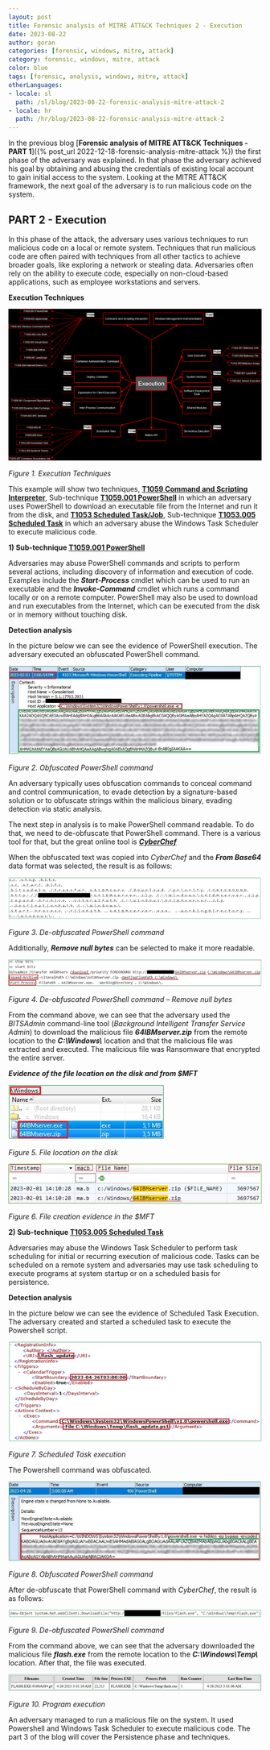 ```yaml
---
layout: post
title: Forensic analysis of MITRE ATT&CK Techniques 2 - Execution
date: 2023-08-22
author: goran
categories: [forensic, windows, mitre, attack]
category: forensic, windows, mitre, attack
color: blue
tags: [forensic, analysis, windows, mitre, attack]
otherLanguages:
- locale: sl
  path: /sl/blog/2023-08-22-forensic-analysis-mitre-attack-2
- locale: hr
  path: /hr/blog/2023-08-22-forensic-analysis-mitre-attack-2
---
```

In the previous blog [**Forensic analysis of MITRE ATT&CK Techniques - PART 1**]({% post_url 2022-12-18-forensic-analysis-mitre-attack %})
the first phase of the adversary was explained. In that phase the adversary achieved his goal by 
obtaining and abusing the credentials of existing local account to gain initial access to the system. 
Looking at the MITRE ATT&CK framework, the next goal of the adversary is to run malicious code on the system.

<!--more-->

## PART 2 - Execution


In this phase of the attack, the adversary uses various techniques to run malicious code on a local or remote system. 
Techniques that run malicious code are often paired with techniques from all other tactics to achieve broader goals, 
like exploring a network or stealing data. Adversaries often rely on the ability to execute code, especially on 
non-cloud-based applications, such as employee workstations and servers.


**Execution Techniques**

<a href="/images/2023-08-22-forensic-analysis-mitre-attack/image1-big.png" rel="nofollow noopener noreferrer" target="_blank">
<img src="/images/2023-08-22-forensic-analysis-mitre-attack/image1.png">
</a>

*Figure 1. Execution Techniques*


This example will show two techniques, [**T1059 Command and Scripting Interpreter**](https://attack.mitre.org/techniques/T1059/), 
Sub-technique [**T1059.001 PowerShell**](https://attack.mitre.org/techniques/T1059/001/) in which an adversary uses PowerShell to 
download an executable file from the Internet and run it from the disk, and 
[**T1053 Scheduled Task/Job**](https://attack.mitre.org/techniques/T1053/), Sub-technique [**T1053.005 Scheduled Task**](https://attack.mitre.org/techniques/T1053/005/) 
in which an adversary abuse the Windows Task Scheduler to execute malicious code.


**1) Sub-technique [**T1059.001 PowerShell**](https://attack.mitre.org/techniques/T1059/001/)**


Adversaries may abuse PowerShell commands and scripts to perform several actions, including discovery of 
information and execution of code. Examples include the ***Start-Process*** cmdlet which can be used to run an 
executable and the ***Invoke-Command*** cmdlet which runs a command locally or on a remote computer. 
PowerShell may also be used to download and run executables from the Internet, which can be executed 
from the disk or in memory without touching disk.


**Detection analysis**

     
In the picture below we can see the evidence of PowerShell execution. The adversary executed an obfuscated PowerShell command.  


![Obfuscated PowerShell command](/images/2023-08-22-forensic-analysis-mitre-attack/image2.png)

*Figure 2. Obfuscated PowerShell command*

An adversary typically uses obfuscation commands to conceal command and control communication, to evade detection by a signature-based 
solution or to obfuscate strings within the malicious binary, evading detection via static analysis.


The next step in analysis is to make PowerShell command readable. To do that, we need to de-obfuscate that PowerShell command. 
There is a various tool for that, but the great online tool is [***CyberChef***](https://gchq.github.io/CyberChef/)


When the obfuscated text was copied into *CyberChef* and the ***From Base64*** data format was selected, the result is as follows:


![De-obfuscated PowerShell command](/images/2023-08-22-forensic-analysis-mitre-attack/image3.png)

*Figure 3. De-obfuscated PowerShell command*

Additionally, ***Remove null bytes*** can be selected to make it more readable.

![De-obfuscated PowerShell command – Remove null bytes](/images/2023-08-22-forensic-analysis-mitre-attack/image4.png)

*Figure 4. De-obfuscated PowerShell command – Remove null bytes*

From the command above, we can see that the adversary used the *BITSAdmin* command-line tool (*Background Intelligent Transfer Service Admin*) 
to download the malicious file ***64IBMserver.zip*** from the remote location to the ***C:\\Windows\\*** location and that the malicious file was 
extracted and executed. The malicious file was Ransomware that encrypted the entire server.
 

***Evidence of the file location on the disk and from $MFT***

![File location on the disk](/images/2023-08-22-forensic-analysis-mitre-attack/image5.png)

*Figure 5. File location on the disk*

![File creation evidence in the $MFT](/images/2023-08-22-forensic-analysis-mitre-attack/image6.png)

*Figure 6. File creation evidence in the $MFT*


**2) Sub-technique [**T1053.005 Scheduled Task**](https://attack.mitre.org/techniques/T1053/005/)** 


Adversaries may abuse the Windows Task Scheduler to perform task scheduling for initial or recurring execution 
of malicious code. Tasks can be scheduled on a remote system and adversaries may use task scheduling to 
execute programs at system startup or on a scheduled basis for persistence.


**Detection analysis**


In the picture below we can see the evidence of Scheduled Task Execution. The adversary created and 
started a scheduled task to execute the Powershell script.

![Scheduled Task execution](/images/2023-08-22-forensic-analysis-mitre-attack/image7.png)

*Figure 7. Scheduled Task execution*

The Powershell command was obfuscated.

![Obfuscated PowerShell command](/images/2023-08-22-forensic-analysis-mitre-attack/image8.png)

*Figure 8. Obfuscated PowerShell command*

After de-obfuscate that PowerShell command with *CyberChef*, the result is as follows:

![De-obfuscated PowerShell command](/images/2023-08-22-forensic-analysis-mitre-attack/image9.png)

*Figure 9. De-obfuscated PowerShell command*

From the command above, we can see that the adversary downloaded the malicious file ***flash.exe*** from the 
remote location to the ***C:\\Windows\\Temp\\*** location. After that, the file was executed. 

![File execution](/images/2023-08-22-forensic-analysis-mitre-attack/image10.png)

*Figure 10. Program execution*

An adversary managed to run a malicious file on the system. It used Powershell and Windows Task Scheduler to execute malicious code. 
The part 3 of the blog will cover the Persistence phase and techniques.
